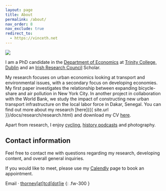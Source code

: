 ```yaml
---
layout: page
title: About
permalink: /about/
nav_order: 8
nav_exclude: true
redirect_to:
  - https://vinceth.net
---
```




<div class="responsive">
    <img src="../assets/img/portrait_edited_ap.jpg">
</div>

I am a PhD candidate in the [Department of Economics](https://www.tcd.ie/Economics/) at [Trinity College, Dublin](https://www.tcd.ie/) and an [Irish Research Council](https://research.ie/) Scholar. 

My research focuses on urban economics looking at transport and environmental issues, with a secondary focus on developing economies. My first paper investigates the relationship between expanding bicycle-share and air pollution in New York City. In another project in collaboration with the World Bank, we study the impact of constructing new urban transport infrastructure on the local labor force in Dakar, Senegal. You can find out more about my research [here]({{ site.url }}/docs/research/research.html) and download my CV [here](/assets/doc/thorne-cv.pdf).

Apart from research, I enjoy [cycling](https://couraillon.cc/), [history podcasts](/docs/podcasts.html) and photography.

## Contact information

Feel free to contact me with questions regarding my research, developing content, and overall general inquiries.

If you would like to meet, please use my [Calendly](https://calendly.com/thornev) page to book an appointment.

Email · [thornev\[at\]tcd\[dot\]ie](mailto:thornev[at]tcd[dot]ie)
{: .fw-300 }

